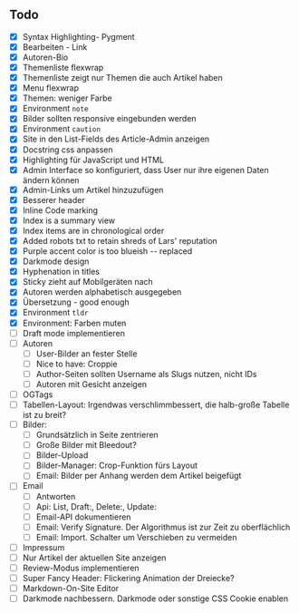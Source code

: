 Todo
----
 - [x] Syntax Highlighting- Pygment
 - [x] Bearbeiten - Link
 - [x] Autoren-Bio
 - [x] Themenliste flexwrap
 - [x] Themenliste zeigt nur Themen die auch Artikel haben
 - [x] Menu flexwrap
 - [x] Themen: weniger Farbe
 - [x] Environment ```note```
 - [x] Bilder sollten responsive eingebunden werden
 - [x] Environment ```caution```
 - [x] Site in den List-Fields des Article-Admin anzeigen
 - [x] Docstring css anpassen
 - [x] Highlighting für JavaScript und HTML
 - [x] Admin Interface so konfiguriert, dass User nur ihre eigenen Daten ändern können
 - [x] Admin-Links um Artikel hinzuzufügen
 - [x] Besserer header
 - [x] Inline Code marking
 - [x] Index is a summary view
 - [x] Index items are in chronological order
 - [x] Added robots txt to retain shreds of Lars' reputation
 - [x] Purple accent color is too  blueish -- replaced
 - [x] Darkmode design
 - [x] Hyphenation in titles
 - [x] Sticky zieht auf Mobilgeräten nach
 - [x] Autoren werden alphabetisch ausgegeben
 - [x] Übersetzung - good enough
 - [x] Environment ```tldr```
 - [x] Environment: Farben muten
 - [ ] Draft mode implementieren
 - [ ] Autoren
    - [ ] User-Bilder an fester Stelle
    - [ ] Nice to have: Croppie
    - [ ] Author-Seiten sollten Username als Slugs nutzen, nicht IDs
    - [ ] Autoren mit Gesicht anzeigen
 - [ ] OGTags
 - [ ] Tabellen-Layout: Irgendwas verschlimmbessert, die halb-große Tabelle ist zu breit?
 - [ ] Bilder:
     - [ ] Grundsätzlich in Seite zentrieren
     - [ ] Große Bilder mit Bleedout?
     - [ ] Bilder-Upload
     - [ ] Bilder-Manager: Crop-Funktion fürs Layout
     - [ ] Email: Bilder per Anhang werden dem Artikel beigefügt
 - [ ] Email
     - [ ] Antworten
     - [ ] Api: List, Draft:, Delete:, Update:
     - [ ] Email-API dokumentieren
     - [ ] Email: Verify Signature. Der Algorithmus ist zur Zeit zu oberflächlich
     - [ ] Email: Import. Schalter um Verschieben zu vermeiden
 - [ ] Impressum
 - [ ] Nur Artikel der aktuellen Site anzeigen
 - [ ] Review-Modus implementieren
 - [ ] Super Fancy Header: Flickering Animation der Dreiecke?
 - [ ] Markdown-On-Site Editor
 - [ ] Darkmode nachbessern. Darkmode oder sonstige CSS Cookie enablen